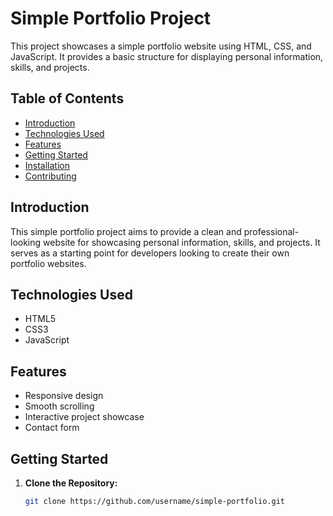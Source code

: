 # Simple Portfolio Project

This project showcases a simple portfolio website using HTML, CSS, and JavaScript. It provides a basic structure for displaying personal information, skills, and projects.

## Table of Contents

- [Introduction](#introduction)
- [Technologies Used](#technologies-used)
- [Features](#features)
- [Getting Started](#getting-started)
- [Installation](#installation)
- [Contributing](#contributing)

## Introduction

This simple portfolio project aims to provide a clean and professional-looking website for showcasing personal information, skills, and projects. It serves as a starting point for developers looking to create their own portfolio websites.

## Technologies Used

- HTML5
- CSS3
- JavaScript

## Features

- Responsive design
- Smooth scrolling
- Interactive project showcase
- Contact form

## Getting Started

1. **Clone the Repository:**
   ```bash
   git clone https://github.com/username/simple-portfolio.git
   ```
